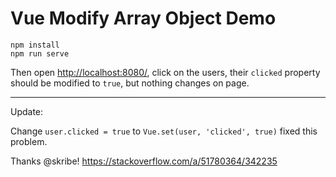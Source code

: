 Vue Modify Array Object Demo
============================

```
npm install
npm run serve
```

Then open <http://localhost:8080/>, click on the users,
their `clicked` property should be modified to `true`,
but nothing changes on page.

---

Update:

Change `user.clicked = true` to `Vue.set(user, 'clicked', true)` fixed this problem.

Thanks @skribe! <https://stackoverflow.com/a/51780364/342235>
